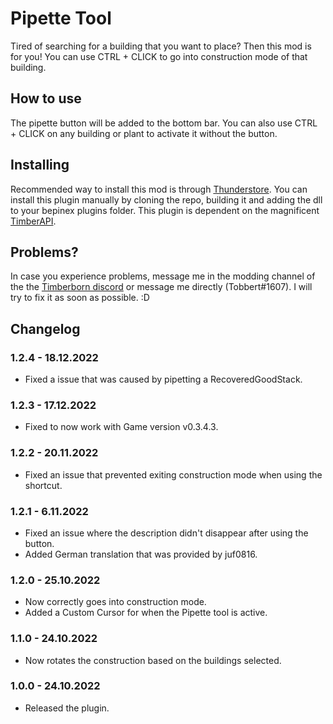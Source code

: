 # Pipette Tool

Tired of searching for a building that you want to place? Then this mod is for you! You can use CTRL + CLICK to go into construction mode of that building. 

## How to use

The pipette button will be added to the bottom bar. You can also use CTRL + CLICK on any building or plant to activate it without the button. 

## Installing

Recommended way to install this mod is through [Thunderstore](https://timberborn.thunderstore.io/). You can install this plugin manually by cloning the repo, building it and adding the dll to your bepinex plugins folder. This plugin is dependent on the magnificent [TimberAPI](https://github.com/Timberborn-Modding-Central/TimberAPI).

## Problems?

In case you experience problems, message me in the modding channel of the the [Timberborn discord](https://discord.gg/mfbBF4cWpX) or message me directly (Tobbert#1607). I will try to fix it as soon as possible. :D

## Changelog

### 1.2.4 - 18.12.2022

- Fixed a issue that was caused by pipetting a RecoveredGoodStack.

### 1.2.3 - 17.12.2022

- Fixed to now work with Game version v0.3.4.3.

### 1.2.2 - 20.11.2022

- Fixed an issue that prevented exiting construction mode when using the shortcut. 

### 1.2.1 - 6.11.2022

- Fixed an issue where the description didn't disappear after using the button. 
- Added German translation that was provided by juf0816.

### 1.2.0 - 25.10.2022

- Now correctly goes into construction mode.
- Added a Custom Cursor for when the Pipette tool is active.

### 1.1.0 - 24.10.2022

- Now rotates the construction based on the buildings selected.

### 1.0.0 - 24.10.2022

- Released the plugin.